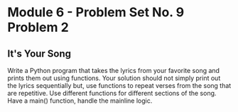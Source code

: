 # Module 6 - Problem Set No. 9 Problem 2

## It's Your Song 

Write a Python program that takes the lyrics from your favorite song and prints them out using functions. Your solution should not simply print out the lyrics sequentially but, use functions to repeat verses from the song that are repetitive. Use different functions for different sections of the song. Have a main() function, handle the mainline logic.